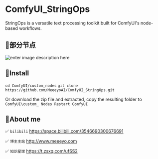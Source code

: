 # ComfyUI_StringOps
StringOps is a versatile text processing toolkit built for ComfyUI's node-based workflows.

## 🔸部分节点
![enter image description here](1111)

## 🔸Install
```cd ComfyUI/custom_nodes```
```git clone https://github.com/MeeeyoAI/ComfyUI_StringOps.git```

Or download the zip file and extracted, copy the resulting folder to ```ComfyUI\custom_ Nodes Restart ComfyUI```

## 🔸About me
✅ `bilibili` https://space.bilibili.com/3546690300676691

✅ `博主主站` http://www.meeeyo.com

✅ `知识星球` https://t.zsxq.com/ufSS2
